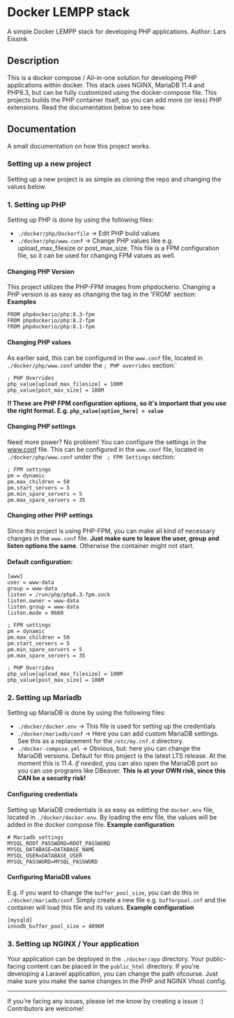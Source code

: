 # **Docker LEMPP stack**
A simple Docker LEMPP stack for developing PHP applications.
Author: Lars Eissink

## Description
This is a docker compose / All-in-one solution for developing PHP applications within docker. This stack uses NGINX, MariaDB 11.4 and PHP8.3, but can be fully customized using
the docker-compose file. This projects builds the PHP container itself, so you can add more (or less) PHP extensions. Read the documentation below to see how.

## Documentation
A small documentation on how this project works.

### Setting up a new project
Setting up a new project is as simple as cloning the repo and changing the values below.

### 1. Setting up PHP
Setting up PHP is done by using the following files:
* `./docker/php/Dockerfile` -> Edit PHP build values
* `./docker/php/www.conf` -> Change PHP values like e.g. upload_max_filesize or post_max_size. This file is a FPM configuration file, so it can be used for changing FPM values as well.

#### Changing PHP Version
This project utilizes the PHP-FPM images from phpdockerio. Changing a PHP version is as easy as changing the tag in the 'FROM' section:
**Examples**
```
FROM phpdockerio/php:8.3-fpm
FROM phpdockerio/php:8.2-fpm
FROM phpdockerio/php:8.1-fpm
```

#### Changing PHP values
As earlier said, this can be configured in the `www.conf` file, located in `./docker/php/www.conf` under the `; PHP overrides` section:`

```
; PHP Overrides
php_value[upload_max_filesize] = 100M
php_value[post_max_size] = 108M
```

**!! These are PHP FPM configuration options, so it's important that you use the right format. E.g. `php_value[option_here] = value`**

#### Changing PHP settings
Need more power? No problem! You can configure the settings in the www.conf file. This can be configured in the `www.conf` file, located in `./docker/php/www.conf` under the ` ; FPM Settings` section:

```
; FPM settings
pm = dynamic
pm.max_children = 50
pm.start_servers = 5
pm.min_spare_servers = 5
pm.max_spare_servers = 35
```

#### Changing other PHP settings
Since this project is using PHP-FPM, you can make all kind of necessary changes in the `www.conf` file. **Just make sure to leave the user, group and listen options the same**. Otherwise the container might not start.

#### Default configuration:
```
[www]
user = www-data
group = www-data
listen = /run/php/php8.3-fpm.sock
listen.owner = www-data
listen.group = www-data
listen.mode = 0660

; FPM settings
pm = dynamic
pm.max_children = 50
pm.start_servers = 5
pm.min_spare_servers = 5
pm.max_spare_servers = 35

; PHP Overrides
php_value[upload_max_filesize] = 100M
php_value[post_max_size] = 108M
```

### 2. Setting up Mariadb
Setting up MariaDB is done by using the following files:
* `./docker/docker.env` -> This file is used for setting up the credentials
* `./docker/mariadb/conf` -> Here you can add custom MariaDB settings. See this as a replacement for the `/etc/my.cnf.d` directory.
* `./docker-compose.yml` -> Obvious, but: here you can change the MariaDB versions. Default for this project is the latest LTS release. At the moment this is 11.4. *if needed*, you can also open the MariaDB port so you can use programs like DBeaver. **This is at your OWN risk, since this CAN be a security risk!**

#### Configuring credentials
Setting up MariaDB credentials is as easy as editting the `docker.env` file, located in `./docker/docker.env`. By loading the env file, the values will be added in the docker compose file.
**Example configuration**
```
# Mariadb settings
MYSQL_ROOT_PASSWORD=ROOT_PASSWORD
MYSQL_DATABASE=DATABASE_NAME
MYSQL_USER=DATABASE_USER
MYSQL_PASSWORD=MYSQL_PASSWORD
```

#### Configuring MariaDB values
E.g. if you want to change the `buffer_pool_size`, you can do this in `./docker/mariadb/conf`. Simply create a new file e.g. `bufferpool.cnf` and the container will load this file and its values.
**Example configuration**
```
[mysqld]
innodb_buffer_pool_size = 4096M
```

### 3. Setting up NGINX / Your application
Your application can be deployed in the `./docker/app` directory. Your public-facing content can be placed in the `public_html` directory. If you're developing a Laravel application, you can change the path ofcourse. Just make sure you make the same changes in the PHP and NGINX Vhost config.

---
If you're facing any issues, please let me know by creating a issue :) Contributors are welcome!

